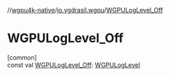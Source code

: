 //[wgpu4k-native](../../index.md)/[io.ygdrasil.wgpu](index.md)/[WGPULogLevel_Off](-w-g-p-u-log-level_-off.md)

# WGPULogLevel_Off

[common]\
const val [WGPULogLevel_Off](-w-g-p-u-log-level_-off.md): [WGPULogLevel](-w-g-p-u-log-level/index.md)